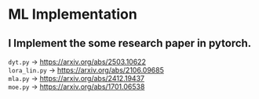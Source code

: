# ML Implementation


I Implement the some research paper in pytorch.
----

`dyt.py` -> https://arxiv.org/abs/2503.10622
<br>
`lora_lin.py` -> https://arxiv.org/abs/2106.09685
<br>
`mla.py` -> https://arxiv.org/abs/2412.19437
<br>
`moe.py` -> https://arxiv.org/abs/1701.06538
<br>

